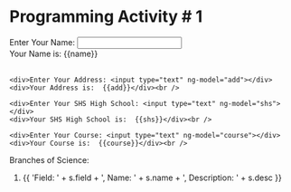 <!DOCTYPE html>
<html lang="en" ng-app="">
<head>
	<title>Angular.JS</title>
	<h1> Programming Activity # 1</h1>
	<meta charset="utf-8" />
	<script src="https://ajax.googleapis.com/ajax/libs/angularjs/1.5.6/angular.min.js" type="text/javascript"></script>
</head>
<body>
	<div>Enter Your Name: <input type="text" ng-model="name"></div>
	<div>Your Name is:  {{name}}</div><br />

	<div>Enter Your Address: <input type="text" ng-model="add"></div>
	<div>Your Address is:  {{add}}</div><br />

	<div>Enter Your SHS High School: <input type="text" ng-model="shs"></div>
	<div>Your SHS High School is:  {{shs}}</div><br />

	<div>Enter Your Course: <input type="text" ng-model="course"></div>
	<div>Your Course is:  {{course}}</div><br />

<div ng-app = "" ng-init = "subjects = [{field:'Science', name:'Mathematics', desc:'Science of Numbers'}, {field:'Science', name:'Bioinformatics', desc:'Subdiscipline of Computer Science and Biology'},
 {field:'Science', name:'Geoscience', desc:'Study of the Earth'}, {field:'Science', name:'Oceanography', desc:'Study of all aspects of the ocean'},
{field:'Science', name:'Meteorology', desc:'Study of the atmosphere of the Earth'}, {field:'Science', name:'Zoology', desc:'Branch of biology that studies the animal kingdom'},
{field:'Science', name:'Biology', desc:'Study of the life and living organisms'}, {field:'Science', name:'Chemistry ', desc:'Study of composition, structure and properties of matter'},       
{field:'Science', name:'Physics ', desc:'Deals with the structure of matter and how the fundamental constituents of the universe interact'},   
{field:'Science', name:'Microbiology ', desc:'Study of microscopic organisms'},   
]">
         
<div>
	<p>Branches of Science:</p>
   
   <ol>
       <li ng-repeat = "s in subjects">
               {{ 'Field: ' + s.field + ', Name: ' + s.name + ', Description: ' + s.desc }}
            </li>
   </ol>
        
</div> 
</body>
</html>
